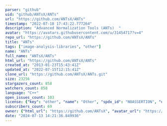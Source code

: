 ```yaml
---
parser: "github"
uid: "github/ANTsX/ANTs"
url: "https://github.com/ANTsX/ANTs"
timestamp: "2022-07-18 17:43:22.777264"
description: "Advanced Normalization Tools (ANTs)  "
avatar: "https://avatars.githubusercontent.com/u/31454717?v=4"
repo_url: "https://github.com/ANTsX/ANTs"
title: "ANTs"
tags: ["image-analysis-libraries", "other"]
name: "ANTs"
full_name: "ANTsX/ANTs"
html_url: "https://github.com/ANTsX/ANTs"
created_at: "2013-01-23T15:43:41Z"
updated_at: "2022-07-15T12:15:41Z"
clone_url: "https://github.com/ANTsX/ANTs.git"
size: 23256
stargazers_count: 858
watchers_count: 858
language: "C++"
open_issues_count: 103
license: {"key": "other", "name": "Other", "spdx_id": "NOASSERTION", "url": null, "node_id": "MDc6TGljZW5zZTA="}
subscribers_count: 69
owner: {"html_url": "https://github.com/ANTsX", "avatar_url": "https://avatars.githubusercontent.com/u/31454717?v=4", "login": "ANTsX", "type": "Organization"}
date: "2024-07-13 14:21:36.849936"
---
```

